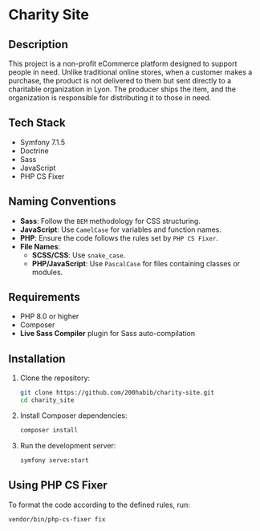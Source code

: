 # Charity Site

## Description

This project is a non-profit eCommerce platform designed to support people in need. Unlike traditional online stores, when a customer makes a purchase, the product is not delivered to them but sent directly to a charitable organization in Lyon. The producer ships the item, and the organization is responsible for distributing it to those in need.

## Tech Stack

- Symfony 7.1.5
- Doctrine
- Sass
- JavaScript
- PHP CS Fixer

## Naming Conventions

- **Sass**: Follow the `BEM` methodology for CSS structuring.
- **JavaScript**: Use `CamelCase` for variables and function names.
- **PHP**: Ensure the code follows the rules set by `PHP CS Fixer`.
- **File Names**:
  - **SCSS/CSS**: Use `snake_case`.  
  - **PHP/JavaScript**: Use `PascalCase` for files containing classes or modules.  

## Requirements

- PHP 8.0 or higher
- Composer
- **Live Sass Compiler** plugin for Sass auto-compilation

## Installation

1. Clone the repository:
    ```bash
    git clone https://github.com/200habib/charity-site.git
    cd charity_site
    ```

2. Install Composer dependencies:
    ```bash
    composer install
    ```

3. Run the development server:
    ```bash
    symfony serve:start
    ```

## Using PHP CS Fixer

To format the code according to the defined rules, run:
```bash
vendor/bin/php-cs-fixer fix
